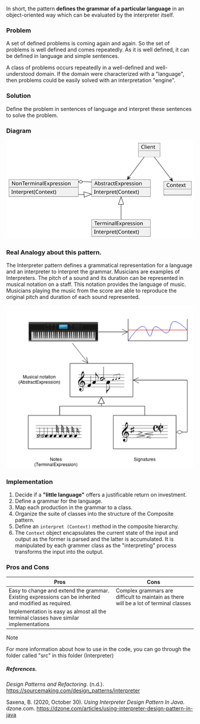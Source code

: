 In short, the pattern **defines the grammar of a particular language** in an object-oriented way which can be evaluated by the interpreter itself.

### Problem

A set of defined problems is coming again and again. So the set of problems is well defined and comes repeatedly. As it is well defined, it can be defined in language and simple sentences.

A class of problems occurs repeatedly in a well-defined and well-understood domain. If the domain were characterized with a "language", then problems could be easily solved with an interpretation "engine".

### Solution

Define the problem in sentences of language and interpret these sentences to solve the problem.


### Diagram


![text](./interpreter.svg)

### Real Analogy about this pattern.

The Interpreter pattern defines a grammatical representation for a language and an interpreter to interpret the grammar. Musicians are examples of Interpreters. The pitch of a sound and its duration can be represented in musical notation on a staff. This notation provides the language of music. Musicians playing the music from the score are able to reproduce the original pitch and duration of each sound represented.

![text](./Capture.png)

### Implementation

1. Decide if a **"little language"** offers a justificable return on investment.
2. Define a grammar for the language.
3. Map each production in the grammar to a class.
4. Organize the suite of classes into the structure of the Composite pattern.
5. Define an  ``interpret (Context)`` method in the composite hierarchy.
6. The ``Context`` object encapsulates the current state of the input and output as the former is parsed and the latter is accumulated. It is manipulated by each grammer class as the "interpreting" process transforms the input into the output.

### Pros and Cons

|Pros|Cons|
|-----|-----|
|Easy to change and extend the grammar. Existing expressions can be inherited and modified as required.|Complex grammars are difficult to maintain as there will be a lot of terminal classes|
|Implementation is easy as almost all the terminal classes have similar implementations||

>[!NOTE]
>For more information about how to use in the code, you can go through the folder called "src" in this folder (Interpreter)

##### References.

_Design Patterns and Refactoring_. (n.d.). https://sourcemaking.com/design_patterns/interpreter

Saxena, B. (2020, October 30). _Using Interpreter Design Pattern In Java_. dzone.com. https://dzone.com/articles/using-interpreter-design-pattern-in-java
